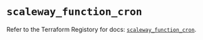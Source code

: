 # `scaleway_function_cron`

Refer to the Terraform Registory for docs: [`scaleway_function_cron`](https://registry.terraform.io/providers/scaleway/scaleway/2.28.0/docs/resources/function_cron).
